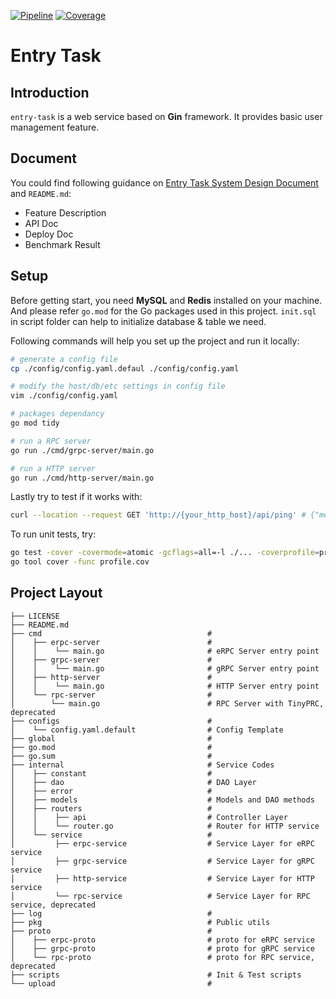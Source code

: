[![Pipeline](https://git.garena.com/jiekun.zhu/golang-entry-task/badges/master/pipeline.svg)](https://git.garena.com/jiekun.zhu/golang-entry-task/-/commits/master)
[![Coverage](https://git.garena.com/jiekun.zhu/golang-entry-task/badges/master/coverage.svg)](https://git.garena.com/jiekun.zhu/golang-entry-task/-/commits/master)

# Entry Task
## Introduction
`entry-task` is a web service based on **Gin** framework. It provides basic user management feature.

## Document
You could find following guidance on [Entry Task System Design Document](https://docs.google.com/document/d/1sd5S8xdJRYcZrYAOM1cREnuQslZnkj8kIIQccHNmlq4/edit#) and `README.md`:
- Feature Description
- API Doc
- Deploy Doc
- Benchmark Result

## Setup
Before getting start, you need **MySQL** and **Redis** installed on your machine. And please refer `go.mod` for the Go packages used in this project. `init.sql` in script folder can help to initialize database & table we need.

Following commands will help you set up the project and run it locally:
```bash
# generate a config file
cp ./config/config.yaml.defaul ./config/config.yaml

# modify the host/db/etc settings in config file
vim ./config/config.yaml

# packages dependancy
go mod tidy

# run a RPC server
go run ./cmd/grpc-server/main.go

# run a HTTP server
go run ./cmd/http-server/main.go 
```

Lastly try to test if it works with:
```bash
curl --location --request GET 'http://{your_http_host}/api/ping' # {"message":"pong"}
```

To run unit tests, try:
```bash
go test -cover -covermode=atomic -gcflags=all=-l ./... -coverprofile=profile.cov
go tool cover -func profile.cov
```

## Project Layout
```
├── LICENSE
├── README.md
├── cmd                                     # 
│    ├── erpc-server                        # 
│    │    └── main.go                       # eRPC Server entry point
│    ├── grpc-server                        # 
│    │    └── main.go                       # gRPC Server entry point
│    ├── http-server                        # 
│    │    └── main.go                       # HTTP Server entry point
│    └── rpc-server                         # 
│        └── main.go                        # RPC Server with TinyPRC, deprecated
├── configs                                 # 
│    └── config.yaml.default                # Config Template
├── global                                  # 
├── go.mod                                  # 
├── go.sum                                  # 
├── internal                                # Service Codes
│    ├── constant                           # 
│    ├── dao                                # DAO Layer
│    ├── error                              # 
│    ├── models                             # Models and DAO methods
│    ├── routers                            # 
│    │    ├── api                           # Controller Layer
│    │    └── router.go                     # Router for HTTP service
│    └── service                            # 
│         ├── erpc-service                  # Service Layer for eRPC service
│         ├── grpc-service                  # Service Layer for gRPC service
│         ├── http-service                  # Service Layer for HTTP service
│         └── rpc-service                   # Service Layer for RPC service, deprecated
├── log                                     # 
├── pkg                                     # Public utils
├── proto                                   # 
│    ├── erpc-proto                         # proto for eRPC service
│    ├── grpc-proto                         # proto for gRPC service
│    └── rpc-proto                          # proto for RPC service, deprecated
├── scripts                                 # Init & Test scripts 
└── upload                                  # 
```